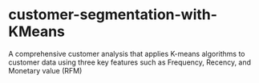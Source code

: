 # customer-segmentation-with-KMeans
A comprehensive customer analysis that applies K-means algorithms to customer data using three key  features such as Frequency, Recency, and Monetary value (RFM)
